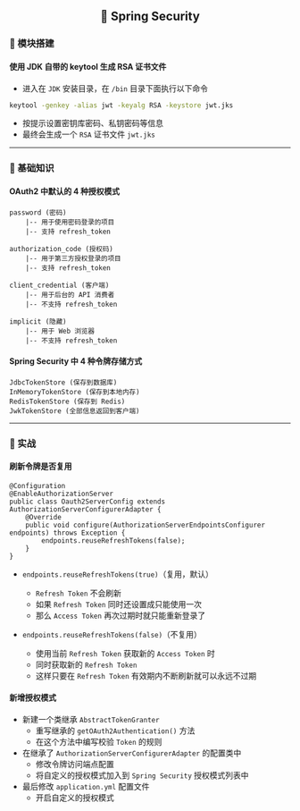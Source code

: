 <h2 align="center">📔 Spring Security</h2>

### 🧰 模块搭建

#### 使用 JDK 自带的 keytool 生成 RSA 证书文件

* 进入在 `JDK` 安装目录，在 `/bin` 目录下面执行以下命令

```bash
keytool -genkey -alias jwt -keyalg RSA -keystore jwt.jks
```

* 按提示设置密钥库密码、私钥密码等信息
* 最终会生成一个 `RSA` 证书文件 `jwt.jks`

---

### 📑 基础知识

#### OAuth2 中默认的 4 种授权模式

```
password (密码)
    |-- 用于使用密码登录的项目
    |-- 支持 refresh_token

authorization_code (授权码)
    |-- 用于第三方授权登录的项目
    |-- 支持 refresh_token

client_credential (客户端)
    |-- 用于后台的 API 消费者
    |-- 不支持 refresh_token

implicit (隐藏)
    |-- 用于 Web 浏览器
    |-- 不支持 refresh_token
```

#### Spring Security 中 4 种令牌存储方式

```
JdbcTokenStore (保存到数据库)
InMemoryTokenStore (保存到本地内存)
RedisTokenStore (保存到 Redis)
JwkTokenStore (全部信息返回到客户端)
```

---

### 🏹 实战

#### 刷新令牌是否复用

```
@Configuration
@EnableAuthorizationServer
public class Oauth2ServerConfig extends AuthorizationServerConfigurerAdapter {
    @Override
    public void configure(AuthorizationServerEndpointsConfigurer endpoints) throws Exception {
        endpoints.reuseRefreshTokens(false);
    }
}
```

* `endpoints.reuseRefreshTokens(true)`（复用，默认）
    * `Refresh Token` 不会刷新
    * 如果 `Refresh Token` 同时还设置成只能使用一次
    * 那么 `Access Token` 再次过期时就只能重新登录了

* `endpoints.reuseRefreshTokens(false)`（不复用）
    * 使用当前 `Refresh Token` 获取新的 `Access Token` 时
    * 同时获取新的 `Refresh Token`
    * 这样只要在 `Refresh Token` 有效期内不断刷新就可以永远不过期

#### 新增授权模式

* 新建一个类继承 `AbstractTokenGranter`
    * 重写继承的 `getOAuth2Authentication()` 方法
    * 在这个方法中编写校验 `Token` 的规则
* 在继承了 `AuthorizationServerConfigurerAdapter` 的配置类中
    * 修改令牌访问端点配置
    * 将自定义的授权模式加入到 `Spring Security` 授权模式列表中
* 最后修改 `application.yml` 配置文件
    * 开启自定义的授权模式
